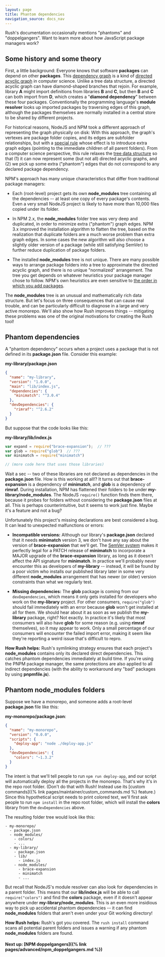 ```yaml
---
layout: page
title: Phantom dependencies
navigation_source: docs_nav
---
```


Rush's documentation occasionally mentions "phantoms" and "doppelgangers".
Want to learn more about how JavaScript package managers work?


## Some history and some theory

First, a little background:  Everyone knows that software **packages** can depend on other
**packages**.  This [dependency graph](https://en.wikipedia.org/wiki/Dependency_graph)
is a kind of [directed acyclic graph](https://en.wikipedia.org/wiki/Directed_acyclic_graph)
in computer science.  Unlike a tree data structure, a directed acyclic graph can have
diamond-shaped branches that rejoin.  For example, library **A** might import definitions from
libraries **B** and **C**, but then **B** and **C** can both import from **D**, which creates
a "**diamond dependency**" between these four packages.  Conventionally the programming language's
**module resolver** looks up imported packages by traversing edges of this graph, although
the packages themselves are normally installed in a central store to be shared by different projects.

For historical reasons, NodeJS and NPM took a different approach of representing
the graph physically on disk:  With this approach, the graph's vertexes are package folder copies,
and its edges are subfolder relationships, but with
a [special rule](https://nodejs.org/api/modules.html#modules_all_together)
whose effect is to introduce extra graph edges (pointing to the immediate children of all parent folders).
From a computer science perspective, this rule relaxes the
[tree data structure](https://en.wikipedia.org/wiki/Tree_(data_structure)) so that
(1) it can now represent some (but not all) directed acyclic graphs, and (2) we pick up some
extra ("phantom") edges that do not correspond to any declared package dependency.

NPM's approach has many unique characteristics that differ from traditional package managers:

- Each (root-level) project gets its own **node_modules** tree containing all the dependencies --
  at least one copy of every package's contents.  Even a very small NodeJS project is
  likely to have more than 10,000 files copied under its folder.

- In NPM 2.x, the **node_modules** folder tree was very deep and duplicated,
  in order to minimize extra ("phantom") graph edges.  NPM 3.x improved the installation
  algorithm to flatten the tree, based on the realization that duplicate folders are a much worse
  problem than extra graph edges.  In some cases the new algorithm will also choose a slightly older
  version of a package (while still satisfying SemVer) to further reduce duplication of package folders.

- The installed **node_modules** tree is not unique.  There are many possible ways to arrange
  package folders into a tree to approximate the directed acyclic graph, and there is no
  unique "normalized" arrangement.  The tree you get depends on whatever heuristics your
  package manager chose to follow.  NPM's own heuristics are even sensitive to
  [the order in which you add packages](http://npm.github.io/how-npm-works-docs/npm3/non-determinism.html).


The **node_modules** tree is an unusual and mathematically rich data structure.
But let's focus on three consequences that can cause real trouble, and can be particularly
difficult to diagnose in a large and very active monorepo.  We'll also show how Rush improves
things -- mitigating these problems was one of the original motivations for creating the Rush tool!


## Phantom dependencies

A "phantom dependency" occurs when a project uses a package that is not defined
in its **package.json** file.  Consider this example:

**my-library/package.json**
```json
{
  "name": "my-library",
  "version": "1.0.0",
  "main": "lib/index.js",
  "dependencies": {
    "minimatch": "^3.0.4"
  },
  "devDependencies": {
    "rimraf": "^2.6.2"
  }
}
```

But suppose that the code looks like this:

**my-library/lib/index.js**
```javascript
var expand = require("brace-expansion");  // ???
var glob = require("glob")  // ???
var minimatch = require("minimatch")

// (more code here that uses those libraries)
```

Wait a sec -- two of these libraries are not declared as dependencies
in the **package.json** file.  How is this working at all!?  It turns out that
**brace-expansion** is a dependency of **minimatch**, and **glob** is a dependency
of **rimraf**.  During installation, NPM has flattened their folders to be under
**my-library/node_modules**.  The NodeJS `require()` function finds them there,
because it probes for folders without considering the **package.json** files at all.
This is perhaps counterintuitive, but it seems to work just fine.  Maybe it's a
feature and not a bug?

Unfortunately this project's missing declarations are best considered a bug.
It can lead to unexpected malfunctions or errors:

- **Incompatible versions:**  Although our library's **package.json** declared that
  it needs **minimatch** version 3, we don't have any say about the version
  of **brace-expansion** that we'll get.  The [SemVer system](https://semver.org/) makes
  it perfectly legal for a PATCH release of **minimatch** to incorporate a MAJOR upgrade of
  the **brace-expansion** library, as long as it doesn't affect the API signature
  for **minimatch**.  In practice we'll probably never encounter this as developers of
  **my-library** -- instead, it will be found by a poor victim who installs our published
  library later in some very different **node_modules** arrangement that has newer (or older)
  version constraints than what we regularly test.

- **Missing dependencies:**  The **glob** package is coming from our `devDependencies`, which
  means it only gets installed for developers who work on the **my-library** project.
  For other consumers, `require("glob")` should fail immediately with an error because **glob**
  won't get installed at all for them.  We should hear about it as soon as we publish
  the **my-library** package, right?  Not exactly.  In practice it's likely that most consumers
  will also have **glob** for some reason (e.g. using **rimraf** themselves),
  so it may appear to work.  Only a small percentage of our consumers will encounter the
  failed import error, making it seem like they're reporting a weird issue that's difficult to repro.

**How Rush helps:** Rush's symlinking strategy ensures that each project's **node_modules**
contains only its declared direct dependencies.  This catches phantom dependencies
immediately at build time.  If you're using the PNPM package manager, the same protections
are also applied to all indirect dependencies (with the ability to workaround any "bad" packages
by using **pnpmfile.js**).


## Phantom node_modules folders

Suppose we have a monorepo, and someone adds a root-level **package.json** file
like this:

**my-monorepo/package.json**:
```json
{
  "name": "my-monorepo",
  "version": "0.0.0",
  "scripts": {
    "deploy-app": "node ./deploy-app.js"
  },
  "devDependencies": {
    "colors": "~1.3.2"
  }
}
```

The intent is that we'll tell people to run `npm run deploy-app`, and our script will
automatically deploy all the projects in the monorepo.  That's why it's in the repo
root folder.  (Don't do that with Rush! Instead use its
[custom commands]({% link pages/maintainer/custom_commands.md %} feature.)
Since this hypothetical script needs to print colored text, we'll first ask people to run
`npm install` in the repo root folder, which will install the **colors** library
from the `devDependencies` above.

The resulting folder tree would look like this:

```
- my-monorepo/
  - package.json
  - node_modules/
    - colors/
    - ...
  - my-library/
    - package.json
    - lib/
      - index.js
    - node_modules/
      - brace-expansion
      - minimatch
      - ...
```

But recall that NodeJS's module resolver can also look for dependencies in a parent folder.
This means that our **lib/index.js** will be able to call `require("colors")` and find
the **colors** package, even if it doesn't appear anywhere under **my-library/node_modules**.
This is an even more insidious way to pick up accidental phantom dependencies -- it can
find **node_modules** folders that aren't even under your Git working directory!

**How Rush helps:** Rush's got you covered.  The `rush install` command scans all
potential parent folders and issues a warning if any phantom **node_modules** folders
are found.


#### Next up: [NPM doppelgangers]({% link pages/advanced/npm_doppelgangers.md %})
